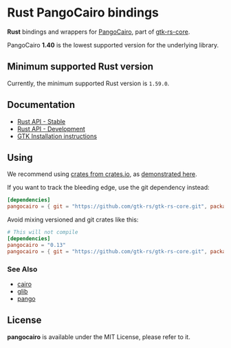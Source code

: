 # Rust PangoCairo bindings

__Rust__ bindings and wrappers for [PangoCairo](https://docs.gtk.org/PangoCairo),
part of [gtk-rs-core](https://github.com/gtk-rs/gtk-rs-core).

PangoCairo __1.40__ is the lowest supported version for the underlying library.

## Minimum supported Rust version

Currently, the minimum supported Rust version is `1.59.0`.

## Documentation

 * [Rust API - Stable](https://gtk-rs.org/gtk-rs-core/stable/latest/docs/pangocairo/)
 * [Rust API - Development](https://gtk-rs.org/gtk-rs-core/git/docs/pangocairo)
 * [GTK Installation instructions](https://www.gtk.org/docs/installations/)

## Using

We recommend using [crates from crates.io](https://crates.io/keywords/gtk-rs),
as [demonstrated here](https://gtk-rs.org/#using).

If you want to track the bleeding edge, use the git dependency instead:

```toml
[dependencies]
pangocairo = { git = "https://github.com/gtk-rs/gtk-rs-core.git", package = "pangocairo" }
```

Avoid mixing versioned and git crates like this:

```toml
# This will not compile
[dependencies]
pangocairo = "0.13"
pangocairo = { git = "https://github.com/gtk-rs/gtk-rs-core.git", package = "pangocairo" }
```

### See Also

 * [cairo](https://crates.io/crates/cairo-rs)
 * [glib](https://crates.io/crates/glib)
 * [pango](https://crates.io/crates/pango)

## License

__pangocairo__ is available under the MIT License, please refer to it.
